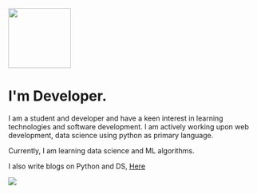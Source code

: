 <img src = "https://octodex.github.com/images/topguntocat.png" width ="125px" height="120px"> 

# I'm Developer.

I am a student and developer and have a keen interest in learning technologies and software development. I am actively working upon web development, data science using python as primary language.

Currently, I am learning data science and ML algorithms.

I also write blogs on Python and DS, [Here](kishmatbhattarai.info.np)

 <p>
  <a href="https://www.linkedin.com/in/kishmat-bhattarai-33915a235/">
    <img src="https://img.shields.io/badge/Kishmat-Bhattarai-blue?logo=linkedin&style=flat">
    </a> 
</p>

<br/>

